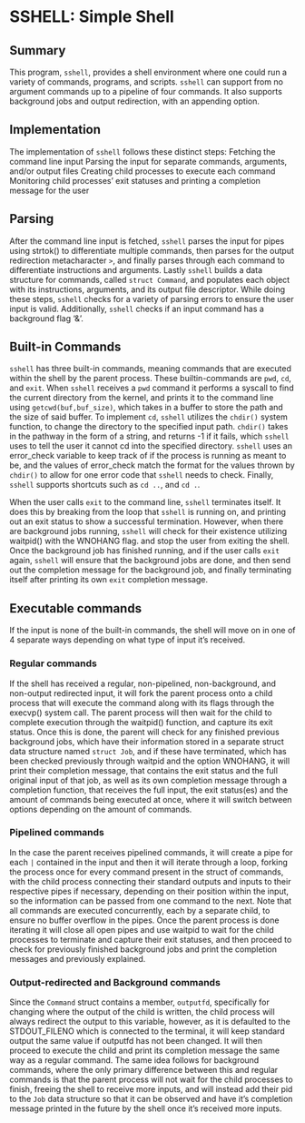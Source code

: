 # SSHELL: Simple Shell 

## Summary 
This program, `sshell`, provides a shell
environment where one could run a variety of commands, programs, and scripts.
`sshell` can support from no argument commands up to a pipeline of four
commands. It also supports background jobs and output redirection, with an
appending option.

## Implementation 
The implementation of `sshell` follows these distinct steps:
Fetching the command line input Parsing the input for separate commands,
arguments, and/or output files Creating child processes to execute each command
Monitoring child processes’ exit statuses and printing a completion message for
the user

## Parsing 
After the command line input is fetched, `sshell` parses the input for
pipes using strtok() to differentiate multiple commands, then parses for the
output redirection metacharacter `>`, and finally parses through each command to
differentiate instructions and arguments. Lastly `sshell` builds a data
structure for commands, called `struct Command`,  and populates each object with
its instructions, arguments, and its output file descriptor. While doing these
steps, `sshell` checks for a variety of parsing errors to ensure the user input
is valid. Additionally, `sshell` checks if an input command has a background
flag ‘&’.

## Built-in Commands 
`sshell` has three built-in commands, meaning commands that
are executed within the shell by the parent process. These builtin-commands are
`pwd`, `cd`, and `exit`. When `sshell` receives a `pwd` command it performs a
syscall to find the current directory from the kernel, and prints it to the
command line using `getcwd(buf,buf_size)`, which takes in a buffer to store the
path and the size of said buffer.  To implement `cd`, `sshell` utilizes the
`chdir()` system function, to change the directory to the specified input path.
`chdir()` takes in the pathway in the form of a string, and returns -1 if it
fails, which `sshell` uses to tell the user it cannot cd into the specified
directory. `sshell` uses an error_check variable to keep track of if the process
is running as meant to be, and the values of error_check match the format for
the values thrown by `chdir()` to allow for one error code that `sshell` needs
to check. Finally, `sshell` supports shortcuts such as `cd ..`, and `cd .`. 

When the user calls `exit` to the command line, `sshell` terminates itself. It
does this by breaking from the loop that `sshell` is running on, and printing
out an exit status to show a successful termination. However, when there are
background jobs running, `sshell` will check for their existence utilizing
waitpid() with the WNOHANG flag. and stop the user from exiting the shell. Once
the background job has finished running, and if the user calls `exit` again,
`sshell` will ensure that the background jobs are done, and then send out the
completion message for the background job, and finally terminating itself after
printing its own `exit` completion message.

## Executable commands 
If the input is none of the built-in commands, the shell
will move on in one of 4 separate ways depending on what type of input it’s
received.  

### Regular commands 
If the shell has received a regular,
non-pipelined, non-background, and non-output redirected input, it will fork the
parent process onto a child process that will execute the command along with its
flags through the execvp() system call. The parent process will then wait for
the child to complete execution through the waitpid() function, and capture its
exit status. Once this is done, the parent will check for any finished previous
background jobs, which have their information stored in a separate struct data
structure named `struct Job`, and if these have terminated, which has been
checked previously through waitpid and the option WNOHANG, it will print their
completion message, that contains the exit status and the full original input of
that job, as well as its own completion message through a completion function,
that receives the full input, the exit status(es) and the amount of commands
being executed at once, where it will switch between options depending on the
amount of commands.  

### Pipelined commands 
In the case the parent receives
pipelined commands, it will create a pipe for each `|` contained in the input
and then it will iterate through a loop, forking the process once for every
command present in the struct of commands, with the child process connecting
their standard outputs and inputs to their respective pipes if necessary,
depending on their position within the input, so the information can be passed
from one command to the next. Note that all commands are executed concurrently,
each by a separate child, to ensure no buffer overflow in the pipes. Once the
parent process is done iterating it will close all open pipes and use waitpid to
wait for the child processes to terminate and capture their exit statuses, and
then proceed to check for previously finished background jobs and print the
completion messages and previously explained.  

### Output-redirected and Background commands 
Since the `Command` struct contains a member, `outputfd`,
specifically for changing where the output of the child is written, the child
process will always redirect the output to this variable, however,  as it is
defaulted to the STDOUT_FILENO which is connected to the terminal, it will keep
standard output the same value if outputfd has not been changed. It will then
proceed to execute the child and print its completion message the same way as a
regular command.  The same idea follows for background commands, where the only
primary difference between this and regular commands is that the parent process
will not wait for the child processes to finish, freeing the shell to receive
more inputs, and will instead add their pid to the `Job` data structure so that
it can be observed and have it’s completion message printed in the future by the
shell once it’s received more inputs.
